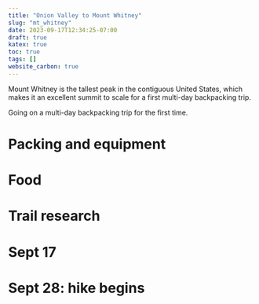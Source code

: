 ```yaml
---
title: "Onion Valley to Mount Whitney"
slug: "mt_whitney"
date: 2023-09-17T12:34:25-07:00
draft: true
katex: true
toc: true
tags: []
website_carbon: true
---
```



Mount Whitney is the tallest peak in the contiguous United States, which makes it an excellent summit to scale for a first multi-day backpacking trip.




Going on a multi-day backpacking trip for the first time.




# Packing and equipment

# Food

# Trail research



# Sept 17

# Sept 28: hike begins

